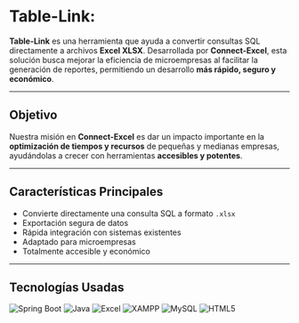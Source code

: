 # Table-Link: 
**Table-Link** es una herramienta que ayuda a convertir consultas SQL directamente a archivos **Excel XLSX**. Desarrollada por **Connect-Excel**, esta solución busca mejorar la eficiencia de microempresas al facilitar la generación de reportes, permitiendo un desarrollo **más rápido, seguro y económico**.

---

## Objetivo

Nuestra misión en **Connect-Excel** es dar un impacto importante en la **optimización de tiempos y recursos** de pequeñas y medianas empresas, ayudándolas a crecer con herramientas **accesibles y potentes**.

---

## Características Principales

- Convierte directamente una consulta SQL a formato `.xlsx`
- Exportación segura de datos
- Rápida integración con sistemas existentes
- Adaptado para microempresas
- Totalmente accesible y económico

---

## Tecnologías Usadas

![Spring Boot](https://img.shields.io/badge/Spring_Boot-6DB33F?style=flat-square&logo=springboot&logoColor=white)
![Java](https://img.shields.io/badge/Java-ED8B00?style=flat-square&logo=java&logoColor=white)
![Excel](https://img.shields.io/badge/Excel-217346?style=flat-square&logo=microsoft-excel&logoColor=white)
![XAMPP](https://img.shields.io/badge/XAMPP-FB7A24?style=flat-badge&logo=xampp&logoColor=white)
![MySQL](https://img.shields.io/badge/MySQL-4479A1?style=flat-badge&logo=mysql&logoColor=white)
![HTML5](https://img.shields.io/badge/html5-%23E34F26.svg?style=for-the-badge&logo=html5&logoColor=white)
